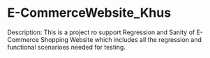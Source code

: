 # E-CommerceWebsite_Khus

Description:
This is a project ro support Regression and Sanity of E-Commerce Shopping Website which includes all the regression and functional scenarioes needed for testing.
